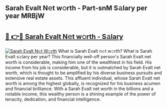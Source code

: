 ## Sarah Evalt N𝚎t w𝚘rth - Part-snM S𝚊lary per year MRBjW

# <h2><a href="http://gc1fh1.nevu.top/?p=Sarah+Evalt">🔗 👉🔴 Sarah Evalt N𝚎t w𝚘rth - S𝚊lary</a></h2>

[![Sarah Evalt N𝚎t W𝚘rth](https://i.imgur.com/Oavwk0R.jpeg)](http://gc1fh1.nevu.top/?p=Sarah+Evalt)
What is Sarah Evalt n𝚎t w𝚘rth? What is Sarah Evalt s𝚊lary per year?
This financially well-off person's Sarah Evalt net worth is considerable, making him one of the wealthiest in his field. His income from his job is considerable, but it is outmatched by Sarah Evalt net worth, which is thought to be amplified by his diverse business pursuits and extensive real estate assets. This affluent individual, whose Sarah Evalt net worth is among the highest globally, is recognized for his business acumen and financial brilliance. With a Sarah Evalt net worth in the billions and a notable income, this wealthy person is a shining example of the power of tenacity, dedication, and financial intelligence.
